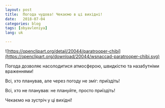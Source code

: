 ```yaml
---
layout: post
title:  Погода чудова! Чекаємо в ці вихідні!
date:   2018-07-04
categories: blog
tags: [obyavleniya]
lang: uk

---
```

![https://openclipart.org/detail/20044/paratrooper-chibi](https://openclipart.org/download/20044/wsnaccad-paratrooper-chibi.svg)

Погода дозволяє насолодитися атмосферою, швидкістю та назабутніми враженнями!

Всі, хто планував, але через погоду не зміг: приїздіть!

Всі, хто не планував: не плануйте, просто приїздіть!

Чекаємо на зустріч у ці вихідні!
